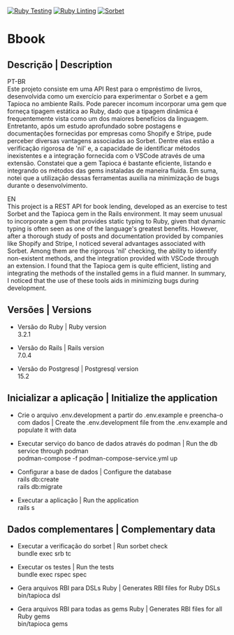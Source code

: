 [![Ruby Testing]((https://github.com/mario-adriano/bbook/actions/workflows/test-ruby.yml/badge.svg))](https://github.com/mario-adriano/bbook/blob/main/.github/workflows/test-ruby.yml)
[![Ruby Linting]((https://github.com/mario-adriano/bbook/actions/workflows/lint-ruby.yml/badge.svg))](https://github.com/mario-adriano/bbook/blob/main/.github/workflows/lint-ruby.yml)
[![Sorbet]((https://github.com/mario-adriano/bbook/actions/workflows/sorbet-ruby.yml/badge.svg))](https://github.com/mario-adriano/bbook/blob/main/.github/workflows/sorbet-ruby.yml)

# Bbook

## Descrição | Description

PT-BR  
Este projeto consiste em uma API Rest para o empréstimo de livros, desenvolvida como um exercício para experimentar o Sorbet e a gem Tapioca no ambiente Rails. Pode parecer incomum incorporar uma gem que forneça tipagem estática ao Ruby, dado que a tipagem dinâmica é frequentemente vista como um dos maiores benefícios da linguagem. Entretanto, após um estudo aprofundado sobre postagens e documentações fornecidas por empresas como Shopify e Stripe, pude perceber diversas vantagens associadas ao Sorbet. Dentre elas estão a verificação rigorosa de 'nil' e, a capacidade de identificar métodos inexistentes e a integração fornecida com o VSCode através de uma extensão. Constatei que a gem Tapioca é bastante eficiente, listando e integrando os métodos das gems instaladas de maneira fluida. Em suma, notei que a utilização dessas ferramentas auxilia na minimização de bugs durante o desenvolvimento.

EN  
This project is a REST API for book lending, developed as an exercise to test Sorbet and the Tapioca gem in the Rails environment. It may seem unusual to incorporate a gem that provides static typing to Ruby, given that dynamic typing is often seen as one of the language's greatest benefits. However, after a thorough study of posts and documentation provided by companies like Shopify and Stripe, I noticed several advantages associated with Sorbet. Among them are the rigorous 'nil' checking, the ability to identify non-existent methods, and the integration provided with VSCode through an extension. I found that the Tapioca gem is quite efficient, listing and integrating the methods of the installed gems in a fluid manner. In summary, I noticed that the use of these tools aids in minimizing bugs during development.

## Versões | Versions

* Versão do Ruby | Ruby version  
  3.2.1

* Versão do Rails | Rails version  
  7.0.4

* Versão do Postgresql | Postgresql version  
  15.2

## Inicializar a aplicação | Initialize the application

* Crie o arquivo .env.development a partir do .env.example e preencha-o com dados | Create the .env.development file from the .env.example and populate it with data  

* Executar serviço do banco de dados através do podman | Run the db service through podman  
  podman-compose -f podman-compose-service.yml up    

* Configurar a base de dados | Configure the database  
  rails db:create  
  rails db:migrate  

* Executar a aplicação | Run the application  
  rails s  

## Dados complementares | Complementary data

* Executar a verificação do sorbet | Run sorbet check  
  bundle exec srb tc  

* Executar os testes | Run the tests  
  bundle exec rspec spec  

* Gera arquivos RBI para DSLs Ruby | Generates RBI files for Ruby DSLs  
  bin/tapioca dsl  

* Gera arquivos RBI para todas as gems Ruby | Generates RBI files for all Ruby gems  
  bin/tapioca gems  
